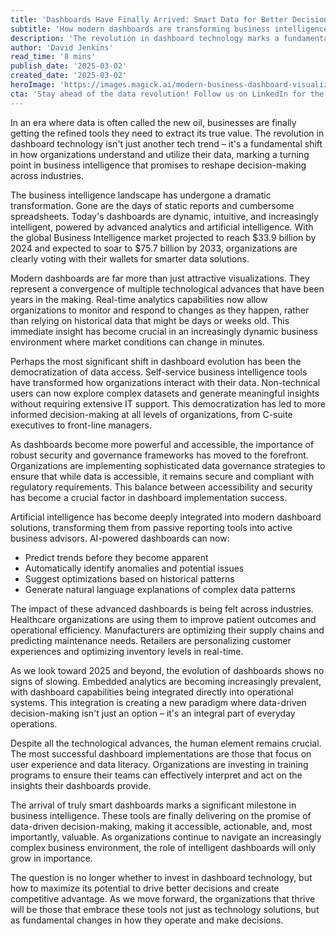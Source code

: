 ```yaml
---
title: 'Dashboards Have Finally Arrived: Smart Data for Better Decisions'
subtitle: 'How modern dashboards are transforming business intelligence and decision-making'
description: 'The revolution in dashboard technology marks a fundamental shift in how organizations understand and utilize their data. Modern dashboards, powered by AI and advanced analytics, are transforming business intelligence and democratizing data access across industries. With the market projected to reach $75.7 billion by 2033, smart dashboards are becoming essential tools for data-driven decision-making.'
author: 'David Jenkins'
read_time: '8 mins'
publish_date: '2025-03-02'
created_date: '2025-03-02'
heroImage: 'https://images.magick.ai/modern-business-dashboard-visualization.jpg'
cta: 'Stay ahead of the data revolution! Follow us on LinkedIn for the latest insights on business intelligence and smart dashboard technologies that are reshaping how organizations make decisions.'
---
```


In an era where data is often called the new oil, businesses are finally getting the refined tools they need to extract its true value. The revolution in dashboard technology isn't just another tech trend – it's a fundamental shift in how organizations understand and utilize their data, marking a turning point in business intelligence that promises to reshape decision-making across industries.

The business intelligence landscape has undergone a dramatic transformation. Gone are the days of static reports and cumbersome spreadsheets. Today's dashboards are dynamic, intuitive, and increasingly intelligent, powered by advanced analytics and artificial intelligence. With the global Business Intelligence market projected to reach $33.9 billion by 2024 and expected to soar to $75.7 billion by 2033, organizations are clearly voting with their wallets for smarter data solutions.

Modern dashboards are far more than just attractive visualizations. They represent a convergence of multiple technological advances that have been years in the making. Real-time analytics capabilities now allow organizations to monitor and respond to changes as they happen, rather than relying on historical data that might be days or weeks old. This immediate insight has become crucial in an increasingly dynamic business environment where market conditions can change in minutes.

Perhaps the most significant shift in dashboard evolution has been the democratization of data access. Self-service business intelligence tools have transformed how organizations interact with their data. Non-technical users can now explore complex datasets and generate meaningful insights without requiring extensive IT support. This democratization has led to more informed decision-making at all levels of organizations, from C-suite executives to front-line managers.

As dashboards become more powerful and accessible, the importance of robust security and governance frameworks has moved to the forefront. Organizations are implementing sophisticated data governance strategies to ensure that while data is accessible, it remains secure and compliant with regulatory requirements. This balance between accessibility and security has become a crucial factor in dashboard implementation success.

Artificial intelligence has become deeply integrated into modern dashboard solutions, transforming them from passive reporting tools into active business advisors. AI-powered dashboards can now:
- Predict trends before they become apparent
- Automatically identify anomalies and potential issues
- Suggest optimizations based on historical patterns
- Generate natural language explanations of complex data patterns

The impact of these advanced dashboards is being felt across industries. Healthcare organizations are using them to improve patient outcomes and operational efficiency. Manufacturers are optimizing their supply chains and predicting maintenance needs. Retailers are personalizing customer experiences and optimizing inventory levels in real-time.

As we look toward 2025 and beyond, the evolution of dashboards shows no signs of slowing. Embedded analytics are becoming increasingly prevalent, with dashboard capabilities being integrated directly into operational systems. This integration is creating a new paradigm where data-driven decision-making isn't just an option – it's an integral part of everyday operations.

Despite all the technological advances, the human element remains crucial. The most successful dashboard implementations are those that focus on user experience and data literacy. Organizations are investing in training programs to ensure their teams can effectively interpret and act on the insights their dashboards provide.

The arrival of truly smart dashboards marks a significant milestone in business intelligence. These tools are finally delivering on the promise of data-driven decision-making, making it accessible, actionable, and, most importantly, valuable. As organizations continue to navigate an increasingly complex business environment, the role of intelligent dashboards will only grow in importance.

The question is no longer whether to invest in dashboard technology, but how to maximize its potential to drive better decisions and create competitive advantage. As we move forward, the organizations that thrive will be those that embrace these tools not just as technology solutions, but as fundamental changes in how they operate and make decisions.